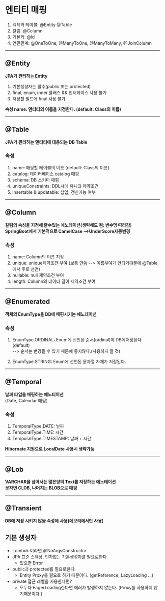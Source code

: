 # 엔티티 매핑

1. 객체와 테이블: @Entity @Table
2. 칼럼: @Column
3. 기본키: @Id
4. 연관관계: @OneToOne, @ManyToOne, @ManyToMany, @JoinColumn

***
## @Entity
**JPA가 관리하는 Entity**
1. 기본생성자는 필수(public 또는 protected)
2. final, enum, inner 클래스 && 인터페이스 사용 불가
3. 저장할 필드에 final 사용 불가 

**속성 name: 엔티티의 이름을 지정한다. (default: Class의 이름)**

***
## @Table
**JPA가 관리하는 엔티티에 대응되는 DB Table**
### 속성
1. name: 매핑할 테이블의 이름 (default: Class의 이름)
2. catalog: 데이터베이스 catalog 매핑
3. schema: DB 스키마 매핑
4. uniqueConstraints: DDL시에 유니크 제약조건 
5. insertable & updatable: 삽입, 갱신가능 여부 

***
## @Column
**칼럼의 속성을 지정해 줄수있는 에노테이션(생략해도 됨: 변수명 따라감)**<br>
**SpringBoot에서 기본적으로 CamelCase -->UnderScore자동변경**
### 속성
1. name: Column의 이름 지정
2. unique: unique제약조건 부여 (보통 안씀 --> 이름부여가 안되기떄문에 @Table에서 주로 선언)
3. nullable: null 제약조건 부여
4. length: Column의 데이터 길이 제약조건 부여
***

## @Enumerated
**객체의 EnumType을 DB에 매핑시키는 에노테이션**
### 속성 
1. EnumType.ORDINAL: Enum에 선언된 순서(ordinal)이 DB에저장된다.(default) <br>
    --> 순서는 변경될 수 있기 때문에 좋지않다.(사용하지 말 것)
    
 2. EnumType.STRING: Enum에 선언된 문자열 자체가 저장된다.

***
## @Temporal
**날짜 타입을 매핑하는 에노티이션**<br>
(Date, Calendar 매핑)
### 속성
1. TemporalType.DATE: 날짜
2. TemporalType.TIME: 시간
3. TemporalType.TIMESTAMP: 날짜 + 시간

**Hibernate 지원으로 LocalDate 사용시 생략가능**

***
## @Lob
**VARCHAR을 넘어서는 많은양의 Text를 저장하는 에노테이션**<br>
**문자면 CLOB, 나머지는 BLOB으로 매핑**
***
## @Transient
**DB에 저장 시키지 않을 속성에 사용(메모리에서만 사용)**



## 기본 생성자 
- Lombok 이라면 @NoArgsConstructor
- JPA 표준 스펙상, 인자없는 기본생성자를 필요로한다.
    - 없으면 Error
- public과 protected를 필요로한다.
  - Entity Proxy를 필요로 하기 때문이다. (getReference, LazyLoading ...)
- private 접근 레벨을 사용한다면?
  - 모두다 EagerLoading한다면 에러가 발생하지 않는다. (Proxy를 사용하지 않기때문이다.)